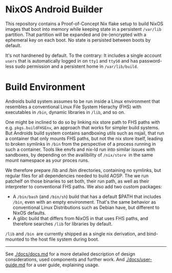 # NixOS Android Builder

This repository contains a Proof-of-Concept Nix flake setup to build NixOS images that boot into memory while keeping state in a persistent `/var/lib` partition. That partition will be expanded and (re-)encrypted with
a ephemeral key on each boot. No state is persisted between boots by default.

It's not hardnened by default. To the contrary: It includes a single account `users` that is automatically logged in on `tty1` and `ttyS0` and has password-less sudo permission and a persistent home in `/var/lib/build`.

# Build Environment

Androids build system assumes to be run inside a Linux environment that resembles a conventional Linux File System Hierachy (FHS) with executables in `/bin`, dynamic libraries in `/lib`, and so on.

One might be inclined to do so by linking nix store path to FHS paths with e.g. `pkgs.buildFHSEnv`, an approach that works for simpler build systems. But Androids build system contains sandboxing utils such as nsjail, that run a container that only mounts FHS paths, but not the nix store itself, leading to broken symlinks in `/bin` from the perspective of a process running in such a container.
Tools like envfs and nix-ld run into similar issues with sandboxes, by depending on the  availibility of `/nix/store `in the same mount namespace as your proces runs.

We therefore prepare /lib and /bin directories, containing no symlinks, but regular files for all dependencies needed to build AOSP.
The we run patchelf on those binaries to set both, their run path, as well as their interpreter to conventional FHS paths.
We also add two custom packages:
- A `/bin/bash` (and `/bin/sh`) build that has a default $PATH that includes `/bin`, even with an empty environment. That's the same behavior as conventional Linux Distributions such as Debian have, but different to NixOS defaults.
- A glibc build that differs from NixOS in that uses FHS paths, and therefore searches `/lib` for libraries by default.

`/lib` and `/bin `are currently shipped as a single nix derivation, and bind-mounted to the host file system during boot.

---

See [./docs/docs.md](docs.md) for a more detailed description of design considerations, used components and further work.
And [./docs/user-guide.md](user-guide.md) for a user guide, explaining usage.
